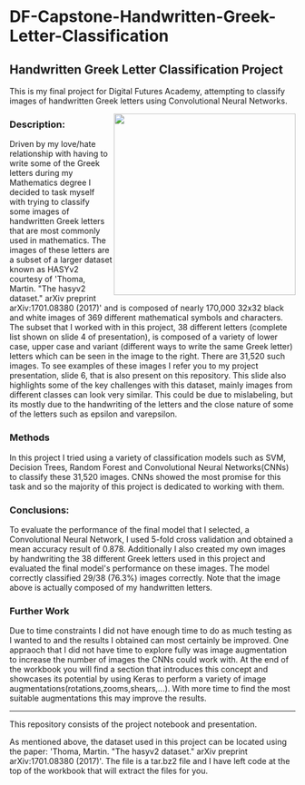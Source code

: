 # DF-Capstone-Handwritten-Greek-Letter-Classification


## Handwritten Greek Letter Classification Project

This is my final project for Digital Futures Academy, attempting to classify images of handwritten Greek letters using Convolutional Neural Networks.


<img align="right" height="320px" src="https://user-images.githubusercontent.com/99501368/154052415-7f133c15-3f74-49c7-9c19-b05bd854888e.jpeg">

### Description:
Driven by my love/hate relationship with having to write some of the Greek letters during my Mathematics degree I decided to task myself with trying to classify some images of handwritten Greek letters that are most commonly used in mathematics. The images of these letters are a subset of a larger dataset known as HASYv2 courtesy of 'Thoma, Martin. "The hasyv2 dataset." arXiv preprint arXiv:1701.08380 (2017)' and is composed of nearly 170,000 32x32 black and white images of 369 different mathematical symbols and characters. The subset that I worked with in this project, 38 different letters (complete list shown on slide 4 of presentation), is composed of a variety of lower case, upper case and variant (different ways to write the same Greek letter) letters which can be seen in the image to the right. There are 31,520 such images. To see examples of these images I refer you to my project presentation, slide 6, that is also present on this repository. This slide also highlights some of the key challenges with this dataset, mainly images from different classes can look very similar. This could be due to mislabeling, but its mostly due to the handwriting of the letters and the close nature of some of the letters such as epsilon and varepsilon.


### Methods
In this project I tried using a variety of classification models such as SVM, Decision Trees, Random Forest and Convolutional Neural Networks(CNNs) to classify these 31,520 images. CNNs showed the most promise for this task and so the majority of this project is dedicated to working with them.

### Conclusions:
To evaluate the performance of the final model that I selected, a Convolutional Neural Network, I used 5-fold cross validation and obtained a mean accuracy result of 0.878. Additionally I also created my own images by handwriting the 38 different Greek letters used in this project and evaluated the final model's performance on these images. The model correctly classified 29/38 (76.3%) images correctly. Note that the image above is actually composed of my handwritten letters.

### Further Work
Due to time constraints I did not have enough time to do as much testing as I wanted to and the results I obtained can most certainly be improved. One appraoch that I did not have time to explore fully was image augmentation to increase the number of images the CNNs could work with. At the end of the workbook you will find a section that introduces this concept and showcases its potential by using Keras to perform a variety of image augmentations(rotations,zooms,shears,...). With more time to find the most suitable augmentations this may improve the results. 

---

This repository consists of the project notebook and presentation. 

As mentioned above, the dataset used in this project can be located using the paper: 'Thoma, Martin. "The hasyv2 dataset." arXiv preprint arXiv:1701.08380 (2017)'. The file is a tar.bz2 file and I have left code at the top of the workbook that will extract the files for you. 
